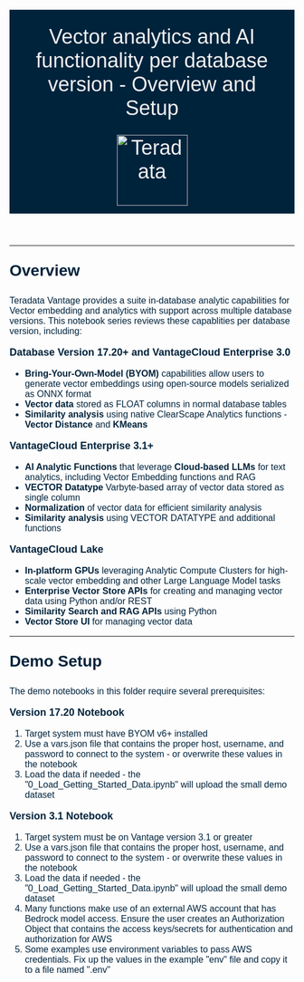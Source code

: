 <header>
   <p  style='font-size:36px;font-family:Arial; color:#F0F0F0; background-color: #00233c; padding-left: 20pt; padding-top: 20pt;padding-bottom: 10pt; padding-right: 20pt;'>
       Vector analytics and AI functionality per database version - Overview and Setup
  <br>
       <img id="teradata-logo" src="https://storage.googleapis.com/clearscape_analytics_demo_data/DEMO_Logo/teradata.svg" alt="Teradata" style="width: 125px; height: auto; margin-top: 20pt;">
    </p>
</header>

<hr>

<p style = 'font-size:28px;font-family:Arial;color:#00233C'><b>Overview</b></p>

<p style = 'font-size:16px;font-family:Arial;color:#00233C'>Teradata Vantage provides a suite in-database analytic capabilities for Vector embedding and analytics with support across multiple database versions.  This notebook series reviews these capablities per database version, including:</p>

<p style = 'font-size:18px;font-family:Arial;color:#00233C'><b>Database Version 17.20+ and VantageCloud Enterprise 3.0</b>
<ul style = 'font-size:16px;font-family:Arial;color:#00233C'>
    <li><b>Bring-Your-Own-Model (BYOM)</b> capabilities allow users to generate vector embeddings using open-source models serialized as ONNX format</li>
    <li><b>Vector data</b> stored as FLOAT columns in normal database tables</li>
    <li><b>Similarity analysis</b> using native ClearScape Analytics functions - <b>Vector Distance</b> and <b>KMeans</b></li>
    </ul>
    
<p style = 'font-size:18px;font-family:Arial;color:#00233C'><b>VantageCloud Enterprise 3.1+</b>
<ul style = 'font-size:16px;font-family:Arial;color:#00233C'>
    <li><b>AI Analytic Functions</b> that leverage <b>Cloud-based LLMs</b> for text analytics, including Vector Embedding functions and RAG</li>
    <li><b>VECTOR Datatype</b> Varbyte-based array of vector data stored as single column</li>
    <li><b>Normalization</b> of vector data for efficient similarity analysis</li>
    <li><b>Similarity analysis</b> using VECTOR DATATYPE and additional functions</li>
    </ul>
    
<p style = 'font-size:18px;font-family:Arial;color:#00233C'><b>VantageCloud Lake</b>
<ul style = 'font-size:16px;font-family:Arial;color:#00233C'>
    <li><b>In-platform GPUs</b> leveraging Analytic Compute Clusters for high-scale vector embedding and other Large Language Model tasks</li>
    <li><b>Enterprise Vector Store APIs</b> for creating and managing vector data using Python and/or REST</li>
    <li><b>Similarity Search and RAG APIs</b> using Python</li>
    <li><b>Vector Store UI</b> for managing vector data</li>
    </ul>
    
<hr>
<p style = 'font-size:28px;font-family:Arial;color:#00233C'><b>Demo Setup</b></p>

<p style = 'font-size:16px;font-family:Arial;color:#00233C'>The demo notebooks in this folder require several prerequisites:</p>
<p style = 'font-size:18px;font-family:Arial;color:#00233C'><b>Version 17.20 Notebook</b></p>
<ol style = 'font-size:16px;font-family:Arial;color:#00233C'>
    <li>Target system must have BYOM v6+ installed</li>
    <li>Use a vars.json file that contains the proper host, username, and password to connect to the system - or overwrite these values in the notebook</li>
    <li>Load the data if needed - the "0_Load_Getting_Started_Data.ipynb" will upload the small demo dataset</li>
    </ol>
    
<p style = 'font-size:18px;font-family:Arial;color:#00233C'><b>Version 3.1 Notebook</b></p>
<ol style = 'font-size:16px;font-family:Arial;color:#00233C'>
    <li>Target system must be on Vantage version 3.1 or greater</li>
    <li>Use a vars.json file that contains the proper host, username, and password to connect to the system - or overwrite these values in the notebook</li>
    <li>Load the data if needed - the "0_Load_Getting_Started_Data.ipynb" will upload the small demo dataset</li>
    <li>Many functions make use of an external AWS account that has Bedrock model access.  Ensure the user creates an Authorization Object that contains the access keys/secrets for authentication and authorization for AWS</li>
    <li>Some examples use environment variables to pass AWS credentials.  Fix up the values in the example "env" file and copy it to a file named ".env"</li>
    </ol>
    